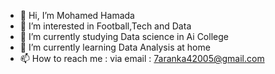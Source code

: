 - 👋 Hi, I’m Mohamed Hamada
- 👀 I’m interested in Football,Tech and Data
- 🔭 I’m currently studying Data science in Ai College
- 🌱 I’m currently learning Data Analysis at home
- 📫 How to reach me : via email : 7aranka42005@gmail.com
